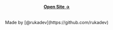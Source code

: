 <div align="center">
	<a href="https://jonathanbogie.me"><strong>Open Site &rarr;</strong></a>
  <br><br><br>
  Made by [@rukadev](https://github.com/rukadev)
</div>
